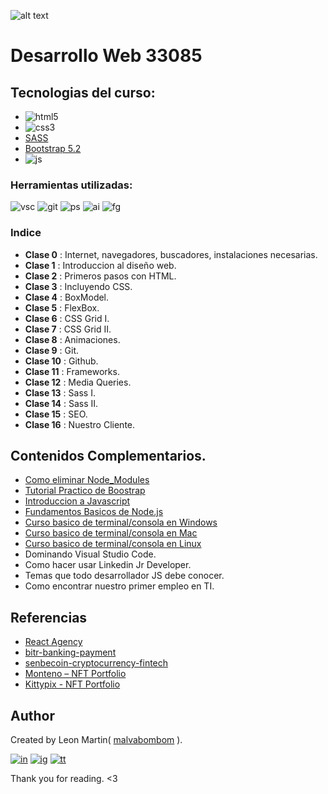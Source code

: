 ![alt text](https://github.com/malvabombom/desarrollo-web-37690/blob/main/source/wd3769.png)

# Desarrollo Web 33085

## Tecnologias del curso: 

- ![html5]
- ![css3]
- [SASS][sass]
- [Bootstrap 5.2][btsp]
- ![js]

### Herramientas utilizadas:

![vsc] ![git] ![ps] ![ai] ![fg]

### Indice
* **Clase 0** : Internet, navegadores, buscadores, instalaciones necesarias.
* **Clase 1** : Introduccion al diseño web.
* **Clase 2** : Primeros pasos con HTML.
* **Clase 3** : Incluyendo CSS.
* **Clase 4** : BoxModel.
* **Clase 5** : FlexBox.
* **Clase 6** : CSS Grid I.
* **Clase 7** : CSS Grid II.
* **Clase 8** : Animaciones.
* **Clase 9** : Git.
* **Clase 10** : Github.
* **Clase 11** : Frameworks.
* **Clase 12** : Media Queries.
* **Clase 13** : Sass I.
* **Clase 14** : Sass II.
* **Clase 15** : SEO.
* **Clase 16** : Nuestro Cliente.

## Contenidos Complementarios.

* [Como eliminar Node_Modules]()
* [Tutorial Practico de Boostrap]()
* [Introduccion a Javascript]()
* [Fundamentos Basicos de Node.js]()
* [Curso basico de terminal/consola en Windows]()
* [Curso basico de terminal/consola en Mac]()
* [Curso basico de terminal/consola en Linux]()
* Dominando Visual Studio Code.
* Como hacer usar Linkedin Jr Developer.
* Temas que todo desarrollador JS debe conocer.
* Como encontrar nuestro primer empleo en TI.

## Referencias

* [React Agency](http://preview.themeforest.net/item/trydo-creative-agency-react-template/full_screen_preview/25457315?_ga=2.214693783.1639775254.1650238623-1258484987.1650238623)
* [bitr-banking-payment](https://preview.themeforest.net/item/bitr-banking-payment-processing-html-template/full_screen_preview/36366594?_ga=2.214693783.1639775254.1650238623-1258484987.1650238623)
* [senbecoin-cryptocurrency-fintech](https://preview.themeforest.net/item/senbecoin-cryptocurrency-fintech-elementor-template-kit/full_screen_preview/34884414?_ga=2.55308331.1639775254.1650238623-1258484987.1650238623)
* [Monteno – NFT Portfolio](https://preview.themeforest.net/item/monteno-nft-portfolio-html-template/full_screen_preview/36363710?_ga=2.209317906.1639775254.1650238623-1258484987.1650238623)
* [Kittypix - NFT Portfolio](https://preview.themeforest.net/item/kittypix-nft-portfolio-elementor-template-kit/full_screen_preview/36272093?_ga=2.42178469.1639775254.1650238623-1258484987.1650238623)

## Author

Created by Leon Martin( [malvabombom](https://github.com/malvabombom) ).

[![in]][in-link] [![ig]][ig-link] [![tt]][tt-link]

Thank you for reading. <3


[es]: https://img.shields.io/badge/README-Español-red
[ny]: https://api.netlify.com/api/v1/badges/96b2ac8e-9256-4e8c-a504-b8a8c8f247d8/deploy-status
[css3]: https://img.shields.io/badge/CSS3-1572B6?style=for-the-badge&logo=css3&logoColor=white
[html5]: https://img.shields.io/badge/HTML5-E34F26?style=for-the-badge&logo=html5&logoColor=white
[js]: https://img.shields.io/badge/JavaScript-323330?style=for-the-badge&logo=javascript&logoColor=F7DF1E
[vsc]: https://img.shields.io/badge/VSCode-0078D4?style=flat-square&logo=visual%20studio%20code&logoColor=white
[git]: https://img.shields.io/badge/GIT-E44C30?style=flat-square&logo=git&logoColor=white
[ps]: https://img.shields.io/badge/Adobe%20Photoshop-31A8FF?style=flat-square&logo=Adobe%20Photoshop&logoColor=white
[ai]: https://img.shields.io/badge/Adobe%20Illustrator-FF9A00?style=flat-square&logo=adobe%20illustrator&logoColor=white
[fg]: https://img.shields.io/badge/Figma-F24E1E?style=flat-square&logo=figma&logoColor=white
[in]: https://img.shields.io/badge/LinkedIn-0077B5?style=flat-square&logo=linkedin&logoColor=white
[ig]: https://img.shields.io/badge/Instagram-E4405F?style=flat-square&logo=instagram&logoColor=white
[fb]: https://img.shields.io/badge/Facebook-1877F2?style=flat-square&logo=facebook&logoColor=white
[tt]: https://img.shields.io/badge/tiktok-000000?style=flat-square&logo=tiktok&logoColor=white

[as]: https://asgardesculturas.netlify.app
[ny-link]: https://app.netlify.com/sites/asgardesculturas/deploys 
[sass]: https://sass-lang.com
[btsp]: https://getbootstrap.com
[msry]: https://masonry.desandro.com
[imgl]: https://imagesloaded.desandro.com
[in-link]: https://www.linkedin.com/in/martin-manriquez-899877177/
[ig-link]: https://www.instagram.com/malvabombom/
[tt-link]: https://www.tiktok.com/@malvabombom
